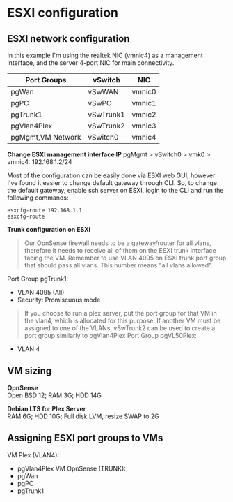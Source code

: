 # ESXI configuration

## ESXI network configuration
In this example I'm using the realtek NIC (vmnic4) as a management interface, and the server 4-port NIC for main connectivity.  


| Port Groups | vSwitch | NIC |
| ------------- | ------------- | ------------- |
| pgWan  | vSwWAN  | vmnic0  | 
| pgPC  | vSwPC  | vmnic1  | 
| pgTrunk1  | vSwTrunk1  | vmnic2  | 
| pgVlan4Plex  | vSwTrunk2  | vmnic3  | 
| pgMgmt,VM Network  | vSwitch0  | vmnic4  |

**Change ESXI management interface IP**
pgMgmt > vSwitch0 > vmk0 > vmnic4: 192.168.1.2/24

Most of the configuration can be easily done via ESXI web GUI, however I've found it easier to change default gateway through CLI. So, to change the default gateway, enable ssh server on ESXI, login to the CLI and run the following commands:
```
esxcfg-route 192.168.1.1
esxcfg-route
```

**Trunk configuration on ESXI**
> Our OpnSense firewall needs to be a gateway/router for all vlans, therefore it needs to receive all of them on the ESXI trunk interface facing the VM. Remember to use VLAN 4095 on ESXI trunk port group that should pass all vlans. This number means "all vlans allowed".

Port Group pgTrunk1:
 - VLAN 4095 (All)
 - Security: Promiscuous mode

> If you choose to run a plex server, put the port group for that VM in the vlan4, which is allocated for this purpose. 
> If another VM must be assigned to one of the VLANs, vSwTrunk2 can be used to create a port group similarly to pgVlan4Plex
Port Group pgVL50Plex:
 - VLAN 4


## VM sizing
**OpnSense**  
Open BSD 12; RAM 3G; HDD 14G  

**Debian LTS for Plex Server**  
RAM 6G; HDD 10G; Full disk LVM, resize SWAP to 2G  

## Assigning ESXI port groups to VMs
VM Plex (VLAN4):
 - pgVlan4Plex
VM OpnSense (TRUNK):
 - pgWan
 - pgPC
 - pgTrunk1
